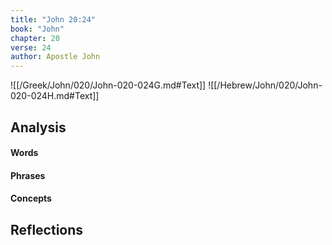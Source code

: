 ```yaml
---
title: "John 20:24"
book: "John"
chapter: 20
verse: 24
author: Apostle John
---
```

![[/Greek/John/020/John-020-024G.md#Text]]
![[/Hebrew/John/020/John-020-024H.md#Text]]

## Analysis

#### Words

#### Phrases

#### Concepts

## Reflections
